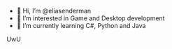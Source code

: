 - 👋 Hi, I’m @eliasenderman
- 👀 I’m interested in Game and Desktop development
- 🌱 I’m currently learning C#, Python and Java


UwU
